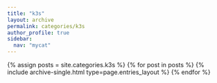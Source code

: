 ```yaml
---
title: "k3s"
layout: archive
permalink: categories/k3s
author_profile: true
sidebar:
  nav: "mycat"
---
```

{% assign posts = site.categories.k3s %}
{% for post in posts %} {% include archive-single.html type=page.entries_layout %} {% endfor %}